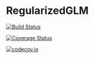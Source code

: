# RegularizedGLM

[![Build Status](https://travis-ci.org/joshday/RegularizedGLM.jl.svg?branch=master)](https://travis-ci.org/joshday/RegularizedGLM.jl)

[![Coverage Status](https://coveralls.io/repos/joshday/RegularizedGLM.jl/badge.svg?branch=master&service=github)](https://coveralls.io/github/joshday/RegularizedGLM.jl?branch=master)

[![codecov.io](http://codecov.io/github/joshday/RegularizedGLM.jl/coverage.svg?branch=master)](http://codecov.io/github/joshday/RegularizedGLM.jl?branch=master)
